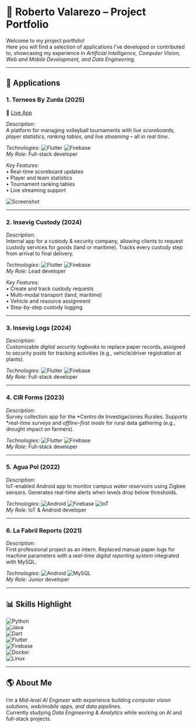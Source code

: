 # 🚀 Roberto Valarezo – Project Portfolio

Welcome to my project portfolio!  
Here you will find a selection of applications I’ve developed or contributed to, showcasing my experience in *Artificial Intelligence, Computer Vision, Web and Mobile Development, and Data Engineering*.

---

## 📱 Applications

### 1. Torneos By Zurda (2025)  
🔗 [Live App](https://torneos-by-zurda.web.app/)  

*Description:*  
A platform for managing volleyball tournaments with *live scoreboards, player statistics, ranking tables, and live streaming* – all in *real time*.  

*Technologies:* ![Flutter](https://img.shields.io/badge/Flutter-02569B?logo=flutter&logoColor=white) ![Firebase](https://img.shields.io/badge/Firebase-FFCA28?logo=firebase&logoColor=black)  
*My Role:* Full-stack developer  

*Key Features:*  
•⁠  ⁠Real-time scoreboard updates  
•⁠  ⁠Player and team statistics  
•⁠  ⁠Tournament ranking tables  
•⁠  ⁠Live streaming support  

![Screenshot](./images/torneos.png)

---

### 2. Insevig Custody (2024)  

*Description:*  
Internal app for a custody & security company, allowing clients to request custody services for goods (land or maritime). Tracks every custody step from arrival to final delivery.  

*Technologies:* ![Flutter](https://img.shields.io/badge/Flutter-02569B?logo=flutter&logoColor=white) ![Firebase](https://img.shields.io/badge/Firebase-FFCA28?logo=firebase&logoColor=black)  
*My Role:* Lead developer  

*Key Features:*  
•⁠  ⁠Create and track custody requests  
•⁠  ⁠Multi-modal transport (land, maritime)  
•⁠  ⁠Vehicle and resource assignment  
•⁠  ⁠Step-by-step custody logging  

---

### 3. Insevig Logs (2024)  

*Description:*  
Customizable *digital security logbooks* to replace paper records, assigned to security posts for tracking activities (e.g., vehicle/driver registration at plants).  

*Technologies:* ![Flutter](https://img.shields.io/badge/Flutter-02569B?logo=flutter&logoColor=white) ![Firebase](https://img.shields.io/badge/Firebase-FFCA28?logo=firebase&logoColor=black)  
*My Role:* Full-stack developer  

---

### 4. CIR Forms (2023)  

*Description:*  
Survey collection app for the *Centro de Investigaciones Rurales. Supports **real-time surveys* and *offline-first mode* for rural data gathering (e.g., drought impact on farmers).  

*Technologies:* ![Flutter](https://img.shields.io/badge/Flutter-02569B?logo=flutter&logoColor=white) ![Firebase](https://img.shields.io/badge/Firebase-FFCA28?logo=firebase&logoColor=black)  
*My Role:* Full-stack developer  

---

### 5. Agua Pol (2022)  

*Description:*  
IoT-enabled Android app to monitor campus *water reservoirs* using Zigbee sensors. Generates real-time alerts when levels drop below thresholds.  

*Technologies:* ![Android](https://img.shields.io/badge/Android-3DDC84?logo=android&logoColor=white) ![Firebase](https://img.shields.io/badge/Firebase-FFCA28?logo=firebase&logoColor=black) ![IoT](https://img.shields.io/badge/IoT-FF6F00?logo=raspberrypi&logoColor=white)  
*My Role:* IoT & Android developer  

---

### 6. La Fabril Reports (2021)  

*Description:*  
First professional project as an intern. Replaced manual paper logs for machine parameters with a *real-time digital reporting system* integrated with MySQL.  

*Technologies:* ![Android](https://img.shields.io/badge/Android-3DDC84?logo=android&logoColor=white) ![MySQL](https://img.shields.io/badge/MySQL-4479A1?logo=mysql&logoColor=white)  
*My Role:* Junior developer  

---

## 📊 Skills Highlight
![Python](https://img.shields.io/badge/Python-3776AB?logo=python&logoColor=white)  
![Java](https://img.shields.io/badge/Java-007396?logo=java&logoColor=white)  
![Dart](https://img.shields.io/badge/Dart-0175C2?logo=dart&logoColor=white)  
![Flutter](https://img.shields.io/badge/Flutter-02569B?logo=flutter&logoColor=white)  
![Firebase](https://img.shields.io/badge/Firebase-FFCA28?logo=firebase&logoColor=black)  
![Docker](https://img.shields.io/badge/Docker-2496ED?logo=docker&logoColor=white)  
![Linux](https://img.shields.io/badge/Linux-FCC624?logo=linux&logoColor=black)  

---

## 🌎 About Me
I’m a *Mid-level AI Engineer* with experience building *computer vision solutions, web/mobile apps, and data pipelines*.  
Currently studying *Data Engineering & Analytics* while working on AI and full-stack projects.  

